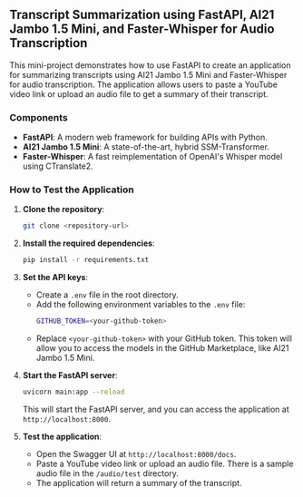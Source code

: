 ## Transcript Summarization using FastAPI, AI21 Jambo 1.5 Mini, and Faster-Whisper for Audio Transcription

This mini-project demonstrates how to use FastAPI to create an application for summarizing transcripts using AI21 Jambo 1.5 Mini and Faster-Whisper for audio transcription. The application allows users to paste a YouTube video link or upload an audio file to get a summary of their transcript.

### Components

- **FastAPI**: A modern web framework for building APIs with Python.
- **AI21 Jambo 1.5 Mini**: A state-of-the-art, hybrid SSM-Transformer.
- **Faster-Whisper**: A fast reimplementation of OpenAI's Whisper model using CTranslate2.

### How to Test the Application

1. **Clone the repository**:

   ```bash
   git clone <repository-url>
   ```

2. **Install the required dependencies**:

   ```bash
   pip install -r requirements.txt
   ```

3. **Set the API keys**:

   - Create a `.env` file in the root directory.
   - Add the following environment variables to the `.env` file:
     ```bash
     GITHUB_TOKEN=<your-github-token>
     ```
    - Replace `<your-github-token>` with your GitHub token. This token will allow you to access the models in the GitHub Marketplace, like AI21 Jambo 1.5 Mini.

4. **Start the FastAPI server**:

   ```bash
   uvicorn main:app --reload
   ```

   This will start the FastAPI server, and you can access the application at `http://localhost:8000`.

5. **Test the application**:
   - Open the Swagger UI at `http://localhost:8000/docs`.
   - Paste a YouTube video link or upload an audio file. There is a sample audio file in the `/audio/test` directory.
   - The application will return a summary of the transcript.
